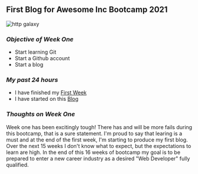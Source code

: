 ## **First Blog for Awesome Inc Bootcamp 2021** 

![http galaxy](https://upload.wikimedia.org/wikipedia/commons/9/9e/Milky_Way_Arch.jpg)


 ### *Objective of Week One*
- Start learning Git 
- Start a Github account
- Start a blog


### *My past 24 hours*
  - I have finished my [First Week](https://lab.github.com/githubtraining/first-week-on-github)
  - I have started on this [Blog](https://github.com/curry-scott/curry-scott.github.io)
           
    
### *Thoughts on Week One*
   Week one has been excitingly tough! There has and will be more fails during this bootcamp, that is a sure statement. I'm proud to say that learing is a must and at the end of the first week, I'm starting to produce my first blog. Over the next 15 weeks I don't know what to expect, but the expectations to learn are high. In the end of this 16 weeks of bootcamp my goal is to be prepared to enter a new career industry as a desired "Web Developer" fully qualified. 
  
 
    
    

    
    
